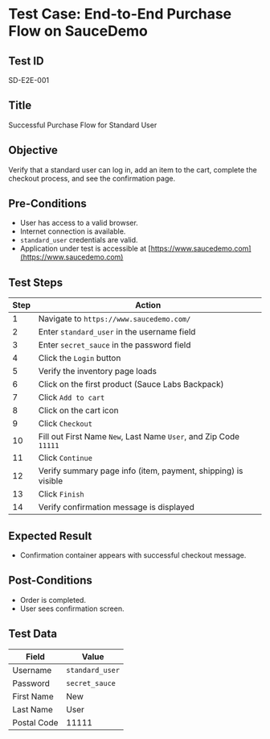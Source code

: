 # Test Case: End-to-End Purchase Flow on SauceDemo

## Test ID
SD-E2E-001

## Title
Successful Purchase Flow for Standard User

## Objective
Verify that a standard user can log in, add an item to the cart, complete the checkout process, and see the confirmation page.

## Pre-Conditions
- User has access to a valid browser.
- Internet connection is available.
- `standard_user` credentials are valid.
- Application under test is accessible at [https://www.saucedemo.com](https://www.saucedemo.com)

## Test Steps

| Step | Action |
|------|--------|
| 1    | Navigate to `https://www.saucedemo.com/` |
| 2    | Enter `standard_user` in the username field |
| 3    | Enter `secret_sauce` in the password field |
| 4    | Click the `Login` button |
| 5    | Verify the inventory page loads |
| 6    | Click on the first product (Sauce Labs Backpack) |
| 7    | Click `Add to cart` |
| 8    | Click on the cart icon |
| 9    | Click `Checkout` |
| 10   | Fill out First Name `New`, Last Name `User`, and Zip Code `11111` |
| 11   | Click `Continue` |
| 12   | Verify summary page info (item, payment, shipping) is visible |
| 13   | Click `Finish` |
| 14   | Verify confirmation message is displayed |

## Expected Result
- Confirmation container appears with successful checkout message.

## Post-Conditions
- Order is completed.
- User sees confirmation screen.

## Test Data

| Field         | Value           |
|---------------|------------------|
| Username      | `standard_user`  |
| Password      | `secret_sauce`   |
| First Name    | New              |
| Last Name     | User             |
| Postal Code   | 11111            |


